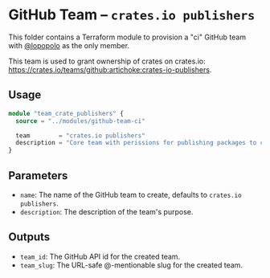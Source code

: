 # GitHub Team – `crates.io publishers`

This folder contains a Terraform module to provision a "ci" GitHub team with
[@lopopolo] as the only member.

[@lopopolo]: https://github.com/lopopolo

This team is used to grant ownership of crates on crates.io:
<https://crates.io/teams/github:artichoke:crates-io-publishers>.

## Usage

```terraform
module "team_crate_publishers" {
  source = "../modules/github-team-ci"

  team        = "crates.io publishers"
  description = "Core team with perissions for publishing packages to crates.io"
}
```

## Parameters

- `name`: The name of the GitHub team to create, defaults to
  `crates.io publishers`.
- `description`: The description of the team's purpose.

## Outputs

- `team_id`: The GitHub API id for the created team.
- `team_slug`: The URL-safe @-mentionable slug for the created team.
